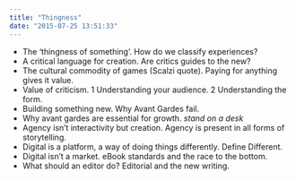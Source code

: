 ```yaml
---
title: "Thingness"
date: "2015-07-25 13:51:33"
---
```


-   The ‘thingness of something’. How do we classify experiences?
-   A critical language for creation. Are critics guides to the new?
-   The cultural commodity of games (Scalzi quote). Paying for anything
    gives it value.
-   Value of criticism. 1 Understanding your audience. 2 Understanding
    the form.
-   Building something new. Why Avant Gardes fail.
-   Why avant gardes are essential for growth. *stand on a desk*
-   Agency isn’t interactivity but creation. Agency is present in all
    forms of storytelling.
-   Digital is a platform, a way of doing things differently.
    Define Different.
-   Digital isn’t a market. eBook standards and the race to the bottom.
-   What should an editor do? Editorial and the new writing.
